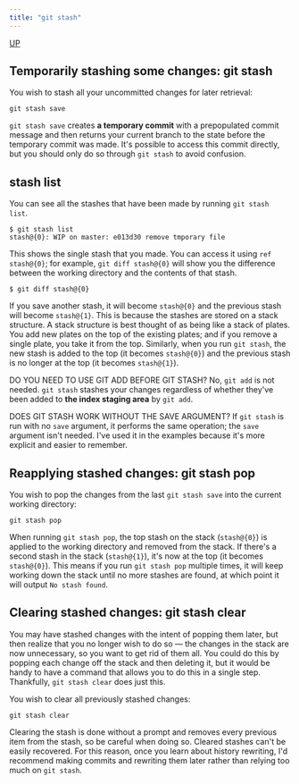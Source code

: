 ```yaml
---
title: "git stash"
---
```


[UP](/git/git-index.html)


## Temporarily stashing some changes: git stash

You wish to stash all your uncommitted changes for later retrieval:

```text
git stash save
```

`git stash save` creates **a temporary commit** with a prepopulated commit message and
then returns your current branch to the state before the temporary commit was made.
It's possible to access this commit directly, but you should only do so through `git stash` to avoid confusion.

## stash list

You can see all the stashes that have been made by running `git stash list`.

```text
$ git stash list
stash@{0}: WIP on master: e013d30 remove tmporary file
```

This shows the single stash that you made.
You can access it using `ref stash@{0}`;
for example, `git diff stash@{0}` will show you the difference between the working directory and the contents of that stash.

```text
$ git diff stash@{0}
```

If you save another stash, it will become `stash@{0}` and the previous stash will become `stash@{1}`.
This is because the stashes are stored on a stack structure.
A stack structure is best thought of as being like a stack of plates.
You add new plates on the top of the existing plates; and if you remove a single plate, you take it from the top.
Similarly, when you run `git stash`, the new stash is added to the top (it becomes `stash@{0}`)
and the previous stash is no longer at the top (it becomes `stash@{1}`).

DO YOU NEED TO USE GIT ADD BEFORE GIT STASH?
No, `git add` is not needed.
`git stash` stashes your changes regardless of whether they've been added to **the index staging area** by `git add`.

DOES GIT STASH WORK WITHOUT THE SAVE ARGUMENT?
If `git stash` is run with no `save` argument, it performs the same operation; the `save` argument isn't needed.
I've used it in the examples because it's more explicit and easier to remember. 

## Reapplying stashed changes: git stash pop

You wish to pop the changes from the last `git stash save` into the current working directory:

```text
git stash pop
```

When running `git stash pop`, the top stash on the stack (`stash@{0}`) is applied to the working directory and removed from the stack.
If there's a second stash in the stack (`stash@{1}`), it's now at the top (it becomes `stash@{0}`).
This means if you run `git stash pop` multiple times,
it will keep working down the stack until no more stashes are found, at which point it will output `No stash found`.

## Clearing stashed changes: git stash clear

You may have stashed changes with the intent of popping them later,
but then realize that you no longer wish to do so — the changes in the stack are now unnecessary,
so you want to get rid of them all.
You could do this by popping each change off the stack and then deleting it,
but it would be handy to have a command that allows you to do this in a single step.
Thankfully, `git stash clear` does just this.

You wish to clear all previously stashed changes:

```text
git stash clear
```

Clearing the stash is done without a prompt and removes every previous item from the stash, so be careful when doing so.
Cleared stashes can't be easily recovered.
For this reason, once you learn about history rewriting,
I'd recommend making commits and rewriting them later rather than relying too much on `git stash`.
